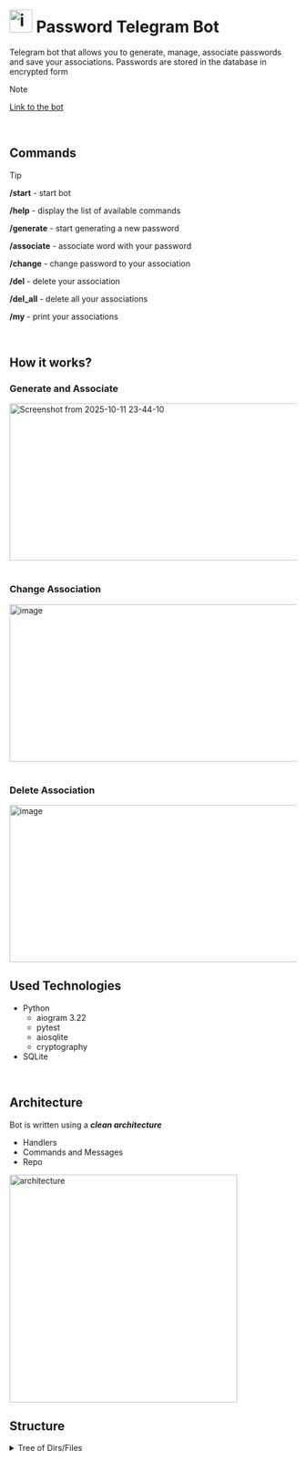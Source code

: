 # <img width="40" height="40" alt="image" src="https://github.com/user-attachments/assets/bed0a9e9-8b69-4ce2-8d3c-bff94b4954bc" />  Password Telegram Bot


Telegram bot that allows you to generate, manage, associate passwords and save your associations. 
Passwords are stored in the database in encrypted form
> [!NOTE]
> [Link to the bot](https://t.me/pws_generator_bot)

<br>

## Commands
>[!TIP]
> **/start** - start bot
>
> **/help** - display the list of available commands
>
> **/generate** - start generating a new password
>
> **/associate** - associate word with your password
>
> **/change** - change password to your association
>
> **/del** - delete your association
>
> **/del_all** - delete all your associations
>
> **/my** - print your associations

<br>

## How it works?

### Generate and Associate
<img width="600" height="276" alt="Screenshot from 2025-10-11 23-44-10" src="https://github.com/user-attachments/assets/17b290cb-8679-4c5b-973b-4cd7b7560a51" />

 <br>
 <br>
 
### Change Association
<img width="600" height="276" alt="image" src="https://github.com/user-attachments/assets/d68aaa1c-f01e-443d-b8bc-1589fce8520c" />

<br>
<br>

### Delete Association
<img width="600" height="276" alt="image" src="https://github.com/user-attachments/assets/97b8df32-5959-4e54-8e43-31bd412c3df1" />

<br>

## Used Technologies
- Python
  - aiogram 3.22
  - pytest
  - aiosqlite
  - cryptography
- SQLite

<br>

## Architecture
Bot is written using a ***clean architecture***

- Handlers
- Commands and Messages
- Repo

<img width="400" height="400" alt="architecture" src="https://github.com/user-attachments/assets/2241f031-ee50-4e28-ad1e-1c297831ac61" />

<br>

## Structure
<details> <summary>Tree of Dirs/Files</summary>

```  

├── app
│   ├── app.py
│   ├── commands
│   │   ├── association
│   │   │   ├── adder.py
│   │   │   ├── association.py
│   │   │   ├── changer.py
│   │   │   ├── deleter.py
│   │   │   ├── __init__.py
│   │   │   └── printer.py
│   │   ├── commands.py
│   │   ├── default
│   │   │   ├── helper.py
│   │   │   ├── __init__.py
│   │   │   └── starter.py
│   │   ├── __init__.py
│   │   └── password
│   │       ├── __init__.py
│   │       └── password.py
│   ├── errors
│   │   ├── errors.py
│   │   └── __init__.py
│   ├── handlers
│   │   ├── association
│   │   │   ├── adder.py
│   │   │   ├── association.py
│   │   │   ├── changer.py
│   │   │   ├── deleter.py
│   │   │   ├── __init__.py
│   │   │   └── printer.py
│   │   ├── default
│   │   │   ├── help.py
│   │   │   ├── __init__.py
│   │   │   └── start.py
│   │   ├── handler.py
│   │   ├── __init__.py
│   │   ├── message
│   │   │   ├── __init__.py
│   │   │   └── message.py
│   │   ├── password
│   │   │   ├── __init__.py
│   │   │   └── password.py
│   │   └── registrator
│   │       ├── association
│   │       │   ├── adder.py
│   │       │   ├── association.py
│   │       │   ├── changer.py
│   │       │   ├── deleter.py
│   │       │   ├── __init__.py
│   │       │   └── printer.py
│   │       ├── default
│   │       │   ├── default.py
│   │       │   └── __init__.py
│   │       ├── __init__.py
│   │       ├── message
│   │       │   ├── __init__.py
│   │       │   └── message.py
│   │       ├── password
│   │       │   ├── __init__.py
│   │       │   └── password.py
│   │       └── registrator.py
│   ├── __init__.py
│   ├── message
│   │   ├── __init__.py
│   │   └── message.py
│   ├── password
│   │   ├── generator.py
│   │   └── __init__.py
│   ├── repo
│   │   ├── __init__.py
│   │   ├── query
│   │   │   ├── common
│   │   │   │   ├── common.py
│   │   │   │   └── __init__.py
│   │   │   ├── creator
│   │   │   │   ├── creator.py
│   │   │   │   └── __init__.py
│   │   │   ├── __init__.py
│   │   │   ├── password
│   │   │   │   ├── __init__.py
│   │   │   │   └── password.py
│   │   │   └── user
│   │   │       ├── __init__.py
│   │   │       └── user.py
│   │   ├── repo.py
│   │   └── tables.py
│   └── state
│       ├── __init__.py
│       └── state.py
├── config
│   ├── config.py
│   └── __init__.py
├── Dockerfile
├── LICENSE
├── logger
│   ├── __init__.py
│   └── logger.py
├── main.py
├── passwords.db
├── README.md
├── requirements.txt
├── test.db
├── tests
│   ├── converter
│   │   ├── fixture.py
│   │   ├── __init__.py
│   │   └── test_converter.py
│   ├── encrypter
│   │   ├── fixture.py
│   │   ├── __init__.py
│   │   └── test_encrypter.py
│   ├── generator
│   │   ├── fixture.py
│   │   ├── __init__.py
│   │   └── test_generator.py
│   ├── __init__.py
│   ├── parser
│   │   ├── fixture.py
│   │   ├── __init__.py
│   │   └── test_parser.py
│   ├── repo
│   │   ├── fixture.py
│   │   ├── __init__.py
│   │   └── test_repo.py
│   └── respondent
│       ├── fixture.py
│       ├── __init__.py
│       └── test_respondent.py
└── utils
    ├── converter.py
    ├── encrypter.py
    ├── __init__.py
    ├── parser.py
    └── respondent.py
```

</details>
